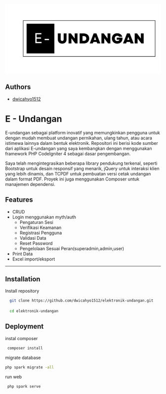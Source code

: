 
![Logo](./documentation/logo_large.png)


## Authors

- [dwicahyo1512](https://github.com/dwicahyo1512)


# E - Undangan

E-undangan sebagai platform inovatif yang memungkinkan pengguna untuk dengan mudah membuat undangan pernikahan, ulang tahun, atau acara istimewa lainnya dalam bentuk elektronik. Repositori ini berisi kode sumber dari aplikasi E-undangan yang saya kembangkan dengan menggunakan framework PHP CodeIgniter 4 sebagai dasar pengembangan.

Saya telah mengintegrasikan beberapa library pendukung terkenal, seperti Bootstrap untuk desain responsif yang menarik, jQuery untuk interaksi klien yang lebih dinamis, dan TCPDF untuk pembuatan versi cetak undangan dalam format PDF. Proyek ini juga menggunakan Composer untuk manajemen dependensi.

## Features

- CRUD
- Login menggunakan myth/auth
  - Pengaturan Sesi
  - Verifikasi Keamanan
  - Registrasi Pengguna
  - Validasi Data
  - Reset Password
  - Pengelolaan Sesuai Peran(superadmin,admin,user) 
- Print Data
- Excel import/eksport
---



## Installation

Install repository

```bash
  git clone https://github.com/dwicahyo1512/elektronik-undangan.git

  cd elektronik-undangan
```
    
## Deployment

instal composer

```bash
 composer install
```
migrate database

```bash
php spark migrate -all
```
run web

```bash
 php spark serve
```

